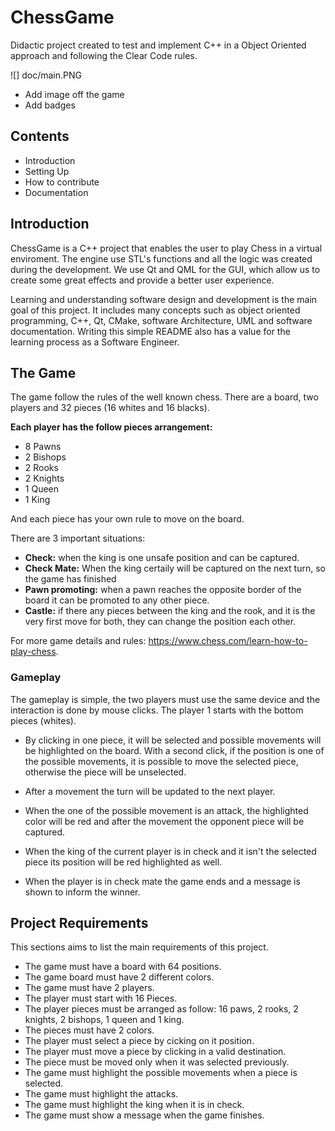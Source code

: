 # ChessGame
Didactic project created to test and implement C++ in a Object Oriented approach and following the Clear Code rules.

![] doc/main.PNG

* Add image off the game
* Add badges


## Contents

* Introduction
* Setting Up
* How to contribute
* Documentation

## Introduction

ChessGame is a C++ project that enables the user to play Chess in a virtual enviroment.
The engine use STL's functions and all the logic was created during the development. 
We use Qt and QML for the GUI, which allow us to create some great effects and provide a better user experience.

Learning and understanding software design and development is the main goal of this project. It includes many concepts such as object oriented programming, C++, Qt, CMake, software Architecture, UML and software documentation. Writing this simple README also has a value for the learning process as a Software Engineer.

## The Game

The game follow the rules of the well known chess. There are a board, two players and 32 pieces (16 whites and 16 blacks).

**Each player has the follow pieces arrangement:**

* 8 Pawns
* 2 Bishops
* 2 Rooks
* 2 Knights
* 1 Queen 
* 1 King

And each piece has your own rule to move on the board.

There are 3 important situations:

* **Check:** when the king is one unsafe position and can be captured.
* **Check Mate:** When the king certaily will be captured on the next turn, so the game has finished
* **Pawn promoting:** when a pawn reaches the opposite border of the board it can be promoted to any other piece.
* **Castle:** if there any pieces between the king and the rook, and it is the very first move for both, they can change the position each other. 

For more game details and rules: https://www.chess.com/learn-how-to-play-chess.

### Gameplay

The gameplay is simple, the two players must use the same device and the interaction is done by mouse clicks. The player 1 starts with the bottom pieces (whites). 

* By clicking in one piece, it will be selected and possible movements will be highlighted on the board. With a second click, if the position is one of the possible movements, it is possible to move the selected piece,  otherwise the piece will be unselected. 

* After a movement the turn will be updated to the next player.

* When the one of the possible movement is an attack, the highlighted color will be red and after the movement the opponent piece will be captured.

* When the king of the current player is in check and it isn't the selected piece its position will be red highlighted as well.

* When the player is in check mate the game ends and a message is shown to inform the winner.

## Project Requirements

This sections aims to list the main requirements of this project.

* The game must have a board with 64 positions.
* The game board must have 2 different colors.
* The game must have 2 players.
* The player must start with 16 Pieces.
* The player pieces must be arranged as follow: 16 paws, 2 rooks, 2 knights, 2 bishops, 1 queen and 1  king.
* The pieces must have 2 colors.
* The player must select a piece by cicking on it position.
* The player must move a piece by clicking in a valid destination.
* The piece must be moved only when it was selected previously.
* The game must highlight the possible movements when a piece is selected.
* The game must highlight the attacks.
* The game must highlight the king when it is in check.
* The game must show a message when the game finishes.









